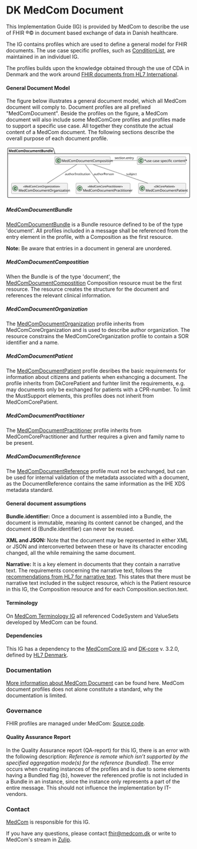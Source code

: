 # DK MedCom Document

This Implementation Guide (IG) is provided by MedCom to describe the use of FHIR ®© in document based exchange of data in Danish healthcare.

The IG contains profiles which are used to define a general model for FHIR documents. The use case  specific profiles, such as [ConditionList](https://build.fhir.org/ig/medcomdk/dk-medcom-conditionlist/), are maintained in an individuel IG.

The profiles builds upon the knowledge obtained through the use of CDA in Denmark and the work around [FHIR documents from HL7 International](https://hl7.org/fhir/R4/documents.html).

#### General Document Model

The figure below illustrates a general document model, which all MedCom document will comply to. Document profiles are all prefixed "MedComDocument". Beside the profiles on the figure, a MedCom document will also include some MedComCore profiles and profiles made to support a specific use case. All together they constitute the actual content of a MedCom document. The following sections describe the overall purpose of each document profile.

<img alt="Shows the general MedCom document model. Each document must at least contain the following resources: Bundle, Composition, Organization, Patient and use case specific resources." src="./DocumentModel.svg" style="float:none; display:block; margin-left:auto; margin-right:auto;" />

##### MedComDocumentBundle

[MedComDocumentBundle](https://build.fhir.org/ig/medcomdk/dk-medcom-document/StructureDefinition-medcom-document-bundle.html) is a Bundle resource defined to be of the type 'document'. All profiles included in a message shall be referenced from the entry element in the profile, with a Composition as the first resource. 

__Note:__ Be aware that entries in a document in general are unordered.

##### MedComDocumentCompostition

When the Bundle is of the type 'document', the [MedComDocumentCompostition](https://build.fhir.org/ig/medcomdk/dk-medcom-document/StructureDefinition-medcom-document-composition.html) Composition resource must be the first resource. The resource creates the structure for the document and references the relevant clinical information. 

##### MedComDocumentOrganization

The [MedComDocumentOrganization](https://build.fhir.org/ig/medcomdk/dk-medcom-document/StructureDefinition-medcom-document-organization.html) profile inherits from MedComCoreOrganization and is used to describe author organization. The resource constrains the MedComCoreOrganization profile to contain a SOR identifier and a name.

##### MedComDocumentPatient

The [MedComDocumentPatient](https://build.fhir.org/ig/medcomdk/dk-medcom-document/StructureDefinition-medcom-document-patient.html) profile desribes the basic requirements for information about citizens and patients when exhancging a document. The profile inherits from DkCorePatient and furhter limit the requirements, e.g. may documents only be exchanged for patients with a CPR-number. To limit the MustSupport elements, this profiles does not inherit from MedComCorePatient.

##### MedComDocumentPractitioner

The [MedComDocumentPractitioner](https://build.fhir.org/ig/medcomdk/dk-medcom-document/StructureDefinition-medcom-document-practitioner.html) profile inherits from MedComCorePractitioner and further requires a given and family name to be present. 

##### MedComDocumentReference

The [MedComDocumentReference](https://build.fhir.org/ig/medcomdk/dk-medcom-document/StructureDefinition-medcom-documentreference.html) profile must not be exchanged, but can be used for internal validation of the metadata associated with a document, as the DocumentReference contains the same information as the IHE XDS metadata standard. 

#### General document assumptions

**Bundle.identifier:** Once a document is assembled into a Bundle, the document is immutable, meaning its content cannot be changed, and the document id (Bundle.identifier) can never be reused. 

**XML and JSON:** Note that the document may be represented in either XML or JSON and interconverted between these or have its character encoding changed, all the while remaining the same document. 

**Narrative:** It is a key element in documents that they contain a narrative text. The requirements concerning the narrative text, follows the [recommendations from HL7 for narrative text](https://hl7.org/fhir/R4/documents.html#presentation). This states that there must be narrative text included in the subject resource, which is the Patient resource in this IG, the Composition resource and for each Composition.section.text.

#### Terminology
On [MedCom Terminology IG](http://medcomfhir.dk/ig/terminology/) all referenced CodeSystem and ValueSets developed by MedCom can be found.

#### Dependencies
This IG has a dependency to the [MedComCore IG](http://medcomfhir.dk/ig/core/) and [DK-core](https://hl7.dk/fhir/core/) v. 3.2.0, defined by [HL7 Denmark](https://hl7.dk/). 

### Documentation

[More information about MedCom Document](https://medcomdk.github.io/dk-medcom-document/) can be found here. MedCom document profiles does not alone constitute a standard, why the documentation is limited.

### Governance

FHIR profiles are managed under MedCom: [Source code](https://github.com/medcomdk/dk-medcom-document). 

#### Quality Assurance Report

In the Quality Assurance report (QA-report) for this IG, there is an error with the following description: *Reference is remote which isn’t supported by the specified aggregation mode(s) for the reference (bundled)*. The error occurs when creating instances of the profiles and is due to some elements having a Bundled flag {b}, however the referenced profile is not included in a Bundle in an instance, since the instance only represents a part of the entire message. This should not influence the implementation by IT-vendors.

### Contact

[MedCom](https://www.medcom.dk/) is responsible for this IG.

If you have any questions, please contact <fhir@medcom.dk> or write to MedCom's stream in [Zulip](https://chat.fhir.org/#narrow/stream/315677-denmark.2Fmedcom.2FFHIRimplementationErfaGroup).

